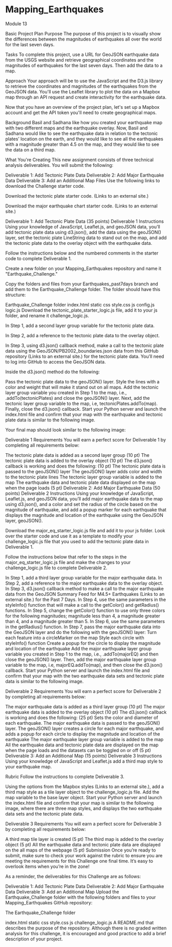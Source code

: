 # Mapping_Earthquakes

Module 13



Basic Project Plan
Purpose
The purpose of this project is to visually show the differences between the magnitudes of earthquakes all over the world for the last seven days.

Tasks
To complete this project, use a URL for GeoJSON earthquake data from the USGS website and retrieve geographical coordinates and the magnitudes of earthquakes for the last seven days. Then add the data to a map.

Approach
Your approach will be to use the JavaScript and the D3.js library to retrieve the coordinates and magnitudes of the earthquakes from the GeoJSON data. You'll use the Leaflet library to plot the data on a Mapbox map through an API request and create interactivity for the earthquake data.

Now that you have an overview of the project plan, let's set up a Mapbox account and get the API token you'll need to create geographical maps.

Background
Basil and Sadhana like how you created your earthquake map with two different maps and the earthquake overlay. Now, Basil and Sadhana would like to see the earthquake data in relation to the tectonic plates’ location on the earth, and they would like to see all the earthquakes with a magnitude greater than 4.5 on the map, and they would like to see the data on a third map.

What You're Creating
This new assignment consists of three technical analysis deliverables. You will submit the following:

Deliverable 1: Add Tectonic Plate Data
Deliverable 2: Add Major Earthquake Data
Deliverable 3: Add an Additional Map
Files
Use the following links to download the Challenge starter code.

Download the tectonic plate starter code. (Links to an external site.)

Download the major earthquake chart starter code. (Links to an external site.)

Deliverable 1: Add Tectonic Plate Data (35 points)
Deliverable 1 Instructions
Using your knowledge of JavaScript, Leaflet.js, and geoJSON data, you’ll add tectonic plate data using d3.json(), add the data using the geoJSON() layer, set the tectonic plate LineString data to stand out on the map, and add the tectonic plate data to the overlay object with the earthquake data.

Follow the instructions below and the numbered comments in the starter code to complete Deliverable 1.

Create a new folder on your Mapping_Earthquakes repository and name it "Earthquake_Challenge."

Copy the folders and files from your Earthquakes_past7days branch and add them to the Earthquake_Challenge folder. The folder should have this structure:

Earthquake_Challenge folder
index.html
static
css
style.css
js
config.js
logic.js
Download the tectonic_plate_starter_logic.js file, add it to your js folder, and rename it challenge_logic.js.

In Step 1, add a second layer group variable for the tectonic plate data.

In Step 2, add a reference to the tectonic plate data to the overlay object.

In Step 3, using d3.json() callback method, make a call to the tectonic plate data using the GeoJSON/PB2002_boundaries.json data from this GitHub repository (Links to an external site.) for the tectonic plate data. You’ll need to log into GitHub to access the GeoJSON data.

Inside the d3.json() method do the following:

Pass the tectonic plate data to the geoJSON() layer.
Style the lines with a color and weight that will make it stand out on all maps.
Add the tectonic layer group variable you created in Step 1 to the map, i.e., .addTo(tectonicPlates) and close the geoJSON() layer.
Next, add the tectonic layer group variable to the map, i.e, tectonicPlates.addTo(map).
Finally, close the d3.json() callback.
Start your Python server and launch the index.html file and confirm that your map with the earthquake and tectonic plate data is similar to the following image.

Your final map should look similar to the following image:

Deliverable 1 Requirements
You will earn a perfect score for Deliverable 1 by completing all requirements below:

The tectonic plate data is added as a second layer group (10 pt)
The tectonic plate data is added to the overlay object (10 pt)
The d3.json() callback is working and does the following: (10 pt)
The tectonic plate data is passed to the geoJSON() layer
The geoJSON() layer adds color and width to the tectonic plate lines
The tectonic layer group variable is added to the map
The earthquake data and tectonic plate data displayed on the map when the page loads (5 pt)
Deliverable 2: Add Major Earthquake Data (50 points)
Deliverable 2 Instructions
Using your knowledge of JavaScript, Leaflet.js, and geoJSON data, you’ll add major earthquake data to the map using d3.json(), and a color and set the radius of the circle based on the magnitude of earthquake, and add a popup marker for each earthquake that displays the magnitude and location of the earthquake using the GeoJSON layer, geoJSON().

Download the major_eq_starter_logic.js file and add it to your js folder. Look over the starter code and use it as a template to modify your challenge_logic.js file that you used to add the tectonic plate data in Deliverable 1.

Follow the instructions below that refer to the steps in the major_eq_starter_logic.js file and make the changes to your challenge_logic.js file to complete Deliverable 2.

In Step 1, add a third layer group variable for the major earthquake data.
In Step 2, add a reference to the major earthquake data to the overlay object.
In Step 3, d3.json() callback method to make a call to the major earthquake data from the GeoJSON Summary Feed for M4.5+ Earthquakes (Links to an external site.) for the Past 7 Days.
In Step 4, use the same parameters in the styleInfo() function that will make a call to the getColor() and getRadius() functions.
In Step 5, change the getColor() function to use only three colors for the following magnitudes; magnitude less than 4, a magnitude greater than 4, and a magnitude greater than 5.
In Step 6, use the same parameters in the getRadius() function.
In Step 7, pass the major earthquake data into the GeoJSON layer and do the following with the geoJSON() layer:
Turn each feature into a circleMarker on the map
Style each circle with styleInfo() function
Create a popup for the circle to display the magnitude and location of the earthquake
Add the major earthquake layer group variable you created in Step 1 to the map, i.e., .addTo(majorEQ) and then close the geoJSON() layer.
Then, add the major earthquake layer group variable to the map, i.e, majorEQ.addTo(map), and then close the d3.json() callback.
Start your Python server and launch the index.html file and confirm that your map with the two earthquake data sets and tectonic plate data is similar to the following image.

Deliverable 2 Requirements
You will earn a perfect score for Deliverable 2 by completing all requirements below:

The major earthquake data is added as a third layer group (10 pt)
The major earthquake data is added to the overlay object (10 pt)
The d3.json() callback is working and does the following: (25 pt)
Sets the color and diameter of each earthquake.
The major earthquake data is passed to the geoJSON() layer.
The geoJSON() layer creates a circle for each major earthquake, and adds a popup for each circle to display the magnitude and location of the earthquake
The major earthquake layer group variable is added to the map
All the earthquake data and tectonic plate data are displayed on the map when the page loads and the datasets can be toggled on or off (5 pt)
Deliverable 3: Add an Additional Map (15 points)
Deliverable 3 Instructions
Using your knowledge of JavaScript and Leaflet.js add a third map style to your earthquake map.

Rubric
Follow the instructions to complete Deliverable 3.

Using the options from the Mapbox styles (Links to an external site.), add a third map style as a tile layer object to the challenge_logic.js file.
Add the map variable to the base layer object.
Start your Python server and launch the index.html file and confirm that your map is similar to the following image, where there are three map styles, and displays the two earthquake data sets and the tectonic plate data.

Deliverable 3 Requirements
You will earn a perfect score for Deliverable 3 by completing all requirements below:

A third map tile layer is created (5 pt)
The third map is added to the overlay object (5 pt)
All the earthquake data and tectonic plate data are displayed on the all maps of the webpage (5 pt)
Submission
Once you’re ready to submit, make sure to check your work against the rubric to ensure you are meeting the requirements for this Challenge one final time. It’s easy to overlook items when you’re in the zone!

As a reminder, the deliverables for this Challenge are as follows:

Deliverable 1: Add Tectonic Plate Data
Deliverable 2: Add Major Earthquake Data
Deliverable 3: Add an Additional Map
Upload the Earthquake_Challenge folder with the following folders and files to your Mapping_Earthquakes GitHub repository:

The Earthquake_Challenge folder

index.html
static
css
style.css
js
challenge_logic.js
A README.md that describes the purpose of the repository. Although there is no graded written analysis for this challenge, it is encouraged and good practice to add a brief description of your project.
